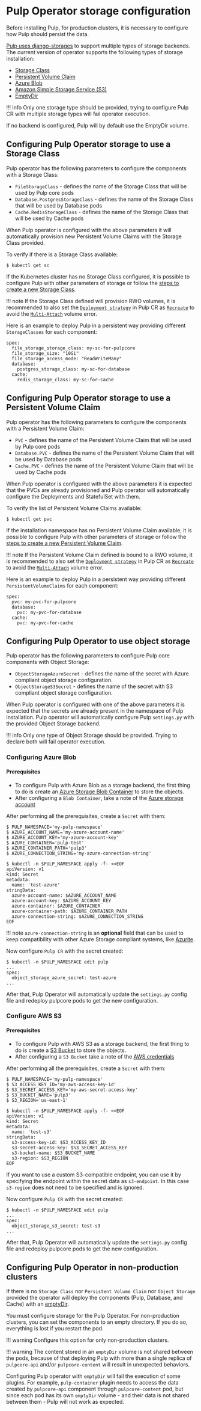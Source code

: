 # Pulp Operator storage configuration

Before installing Pulp, for production clusters, it is necessary to configure how Pulp should persist the data.

[Pulp uses django-storages](https://docs.pulpproject.org/pulpcore/installation/storage.html) to support multiple types of storage backends. The current version of operator supports the following types of storage installation:

* [Storage Class](#configuring-pulp-operator-storage-to-use-a-storage-class)
* [Persistent Volume Claim](#configuring-pulp-operator-storage-to-use-a-persistent-volume-claim)
* [Azure Blob](#configuring-pulp-operator-to-use-object-storage)
* [Amazon Simple Storage Service (S3)](#configuring-pulp-operator-to-use-object-storage)
* [EmptyDir](#configuring-pulp-operator-in-non-production-clusters)

!!! info
    Only one storage type should be provided, trying to configure Pulp CR with multiple storage types will fail operator execution.


If no backend is configured, Pulp will by default use the EmptyDir volume.


## Configuring Pulp Operator storage to use a Storage Class

Pulp operator has the following parameters to configure the components with a Storage Class:

* `FileStorageClass` - defines the name of the Storage Class that will be used by Pulp core pods
* `Database.PostgresStorageClass` - defines the name of the Storage Class that will be used by Database pods
* `Cache.RedisStorageClass` - defines the name of the Storage Class that will be used by Cache pods

When Pulp operator is configured with the above parameters it will automatically provision new Persistent Volume Claims with the Storage Class provided.

To verify if there is a Storage Class available:
```
$ kubectl get sc
```

If the Kubernetes cluster has no Storage Class configured, it is possible to configure Pulp with other parameters of storage or follow the [steps to create a new Storage Class](https://kubernetes.io/docs/concepts/storage/storage-classes/).


!!! note
    If the Storage Class defined will provision RWO volumes, it is recommended to also set the [`Deployment strategy`](https://docs.pulpproject.org/pulp_operator/pulp/) in Pulp CR as [`Recreate`](https://kubernetes.io/docs/concepts/workloads/controllers/deployment/#recreate-deployment) to avoid the [`Multi-Attach`](https://docs.pulpproject.org/pulp_operator/faq/#how-can-i-fix-the-multi-attach-error-for-volume-my-volume-volume-is-already-used-by-pods-my-pod) volume error.

Here is an example to deploy Pulp in a persistent way providing different `StorageClasses` for each component:
```
spec:
  file_storage_storage_class: my-sc-for-pulpcore
  file_storage_size: "10Gi"
  file_storage_access_mode: "ReadWriteMany"
  database:
    postgres_storage_class: my-sc-for-database
  cache:
    redis_storage_class: my-sc-for-cache
```


## Configuring Pulp Operator storage to use a Persistent Volume Claim

Pulp operator has the following parameters to configure the components with a Persistent Volume Claim:

* `PVC` - defines the name of the Persistent Volume Claim that will be used by Pulp core pods
* `Database.PVC` - defines the name of the Persistent Volume Claim that will be used by Database pods
* `Cache.PVC` - defines the name of the Persistent Volume Claim that will be used by Cache pods

When Pulp operator is configured with the above parameters it is expected that the PVCs are already provisioned and Pulp operator will automatically configure the Deployments and StatefulSet with them.

To verify the list of Persistent Volume Claims available:
```
$ kubectl get pvc
```

If the installation namespace has no Persistent Volume Claim available, it is possible to configure Pulp with other parameters of storage or follow the [steps to create a new Persistent Volume Claim](https://kubernetes.io/docs/concepts/storage/persistent-volumes/#persistentvolumeclaims).


!!! note
    If the Persistent Volume Claim defined is bound to a RWO volume, it is recommended to also set the [`Deployment strategy`](https://docs.pulpproject.org/pulp_operator/pulp/) in Pulp CR as [`Recreate`](https://kubernetes.io/docs/concepts/workloads/controllers/deployment/#recreate-deployment) to avoid the [`Multi-Attach`](https://docs.pulpproject.org/pulp_operator/faq/#how-can-i-fix-the-multi-attach-error-for-volume-my-volume-volume-is-already-used-by-pods-my-pod) volume error.

Here is an example to deploy Pulp in a persistent way providing different `PersistentVolumeClaims` for each component:
```
spec:
  pvc: my-pvc-for-pulpcore
  database:
    pvc: my-pvc-for-database
  cache:
    pvc: my-pvc-for-cache
```

## Configuring Pulp Operator to use object storage

Pulp operator has the following parameters to configure Pulp core components with Object Storage:

* `ObjectStorageAzureSecret` - defines the name of the secret with Azure compliant object storage configuration.
* `ObjectStorageS3Secret` - defines the name of the secret with S3 compliant object storage configuration.

When Pulp operator is configured with one of the above parameters it is expected that the secrets are already present in the namespace of Pulp installation.
Pulp operator will automatically configure Pulp `settings.py` with the provided Object Storage backend.

!!! info
    Only one type of Object Storage should be provided. Trying to declare both will fail operator execution.

### Configuring Azure Blob

#### Prerequisites
* To configure Pulp with Azure Blob as a storage backend, the first thing to do is create an [Azure Storage Blob Container](https://docs.microsoft.com/en-us/azure/storage/blobs/quickstart-storage-explorer) to store the objects.
* After configuring a `Blob Container`, take a note of the [Azure storage account](https://docs.microsoft.com/en-us/azure/storage/common/storage-account-get-info?toc=%2Fazure%2Fstorage%2Fblobs%2Ftoc.json&tabs=portal)

After performing all the prerequisites, create a `Secret` with them:
```
$ PULP_NAMESPACE='my-pulp-namespace'
$ AZURE_ACCOUNT_NAME='my-azure-account-name'
$ AZURE_ACCOUNT_KEY='my-azure-account-key'
$ AZURE_CONTAINER='pulp-test'
$ AZURE_CONTAINER_PATH='pulp3'
$ AZURE_CONNECTION_STRING='my-azure-connection-string'

$ kubectl -n $PULP_NAMESPACE apply -f- <<EOF
apiVersion: v1
kind: Secret
metadata:
  name: 'test-azure'
stringData:
  azure-account-name: $AZURE_ACCOUNT_NAME
  azure-account-key: $AZURE_ACCOUNT_KEY
  azure-container: $AZURE_CONTAINER
  azure-container-path: $AZURE_CONTAINER_PATH
  azure-connection-string: $AZURE_CONNECTION_STRING
EOF
```

!!! note
    `azure-connection-string` is an **optional** field that can be used to keep compatibility with other Azure Storage compliant systems, like [Azurite](https://github.com/Azure/Azurite).

Now configure `Pulp CR` with the secret created:
```
$ kubectl -n $PULP_NAMESPACE edit pulp
...
spec:
  object_storage_azure_secret: test-azure
...
```

After that, Pulp Operator will automatically update the `settings.py` config file and redeploy pulpcore pods to get the new configuration.

### Configure AWS S3

#### Prerequisites
* To configure Pulp with AWS S3 as a storage backend, the first thing to do is create a [S3 Bucket](https://docs.aws.amazon.com/AmazonS3/latest/userguide/creating-bucket.html) to store the objects.
* After configuring a `S3 Bucket` take a note of the [AWS credentials](https://docs.aws.amazon.com/IAM/latest/UserGuide/id_credentials_access-keys.html)

After performing all the prerequisites, create a `Secret` with them:
```
$ PULP_NAMESPACE='my-pulp-namespace'
$ S3_ACCESS_KEY_ID='my-aws-access-key-id'
$ S3_SECRET_ACCESS_KEY='my-aws-secret-access-key'
$ S3_BUCKET_NAME='pulp3'
$ S3_REGION='us-east-1'

$ kubectl -n $PULP_NAMESPACE apply -f- <<EOF
apiVersion: v1
kind: Secret
metadata:
  name: 'test-s3'
stringData:
  s3-access-key-id: $S3_ACCESS_KEY_ID
  s3-secret-access-key: $S3_SECRET_ACCESS_KEY
  s3-bucket-name: $S3_BUCKET_NAME
  s3-region: $S3_REGION
EOF
```
If you want to use a custom S3-compatible endpoint, you can use it by specifying the endpoint 
within the secret data as `s3-endpoint`.
In this case `s3-region` does not need to be specified and is ignored.

Now configure `Pulp CR` with the secret created:
```
$ kubectl -n $PULP_NAMESPACE edit pulp
...
spec:
  object_storage_s3_secret: test-s3
...
```

After that, Pulp Operator will automatically update the `settings.py` config file and redeploy pulpcore pods to get the new configuration.


## Configuring Pulp Operator in non-production clusters

If there is no `Storage Class` nor `Persistent Volume Claim` nor `Object Storage` provided the operator will deploy the components (Pulp, Database, and Cache) with an [emptyDir](https://kubernetes.io/docs/concepts/storage/volumes/#emptydir).

You must configure storage for the Pulp Operator. For non-production clusters, you can set the components to an empty directory. If you do so, everything is lost if you restart the pod.

!!! warning
    Configure this option for only non-production clusters.

!!! warning
    The content stored in an `emptyDir` volume is not shared between the pods, because of that deploying Pulp with more than a single replica of `pulpcore-api` and/or `pulpcore-content` will result in unexpected behaviors.

Configuring Pulp operator with `emptyDir` will fail the execution of some plugins.
For example, `pulp-container` plugin needs to access the data created by `pulpcore-api` component through `pulpcore-content` pod, but since each pod has its own `emptyDir` volume - and their data is not shared between them - Pulp will not work as expected.

